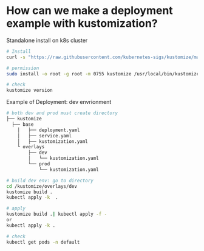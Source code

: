 # How can we make a deployment example with kustomization?

Standalone install on k8s cluster
``` bash
# Install
curl -s "https://raw.githubusercontent.com/kubernetes-sigs/kustomize/master/hack/install_kustomize.sh"  | bash

# permission 
sudo install -o root -g root -m 0755 kustomize /usr/local/bin/kustomize

# check
kustomize version

```

Example of Deployment: dev envrionment
``` bash
# both dev and prod must create directory 
├── kustomize
  ├── base
    │   ├── deployment.yaml
    │   ├── service.yaml
    │   ├── kustomization.yaml
    └ overlays
        ├── dev
        │   └── kustomization.yaml
        └── prod
            └── kustomization.yaml

# build dev env: go to directory
cd /kustomize/overlays/dev
kustomize build .
kubectl apply -k  .

# apply
kustomize build .| kubectl apply -f -
or
kubectl apply -k .

# check
kubectl get pods -n default

```

